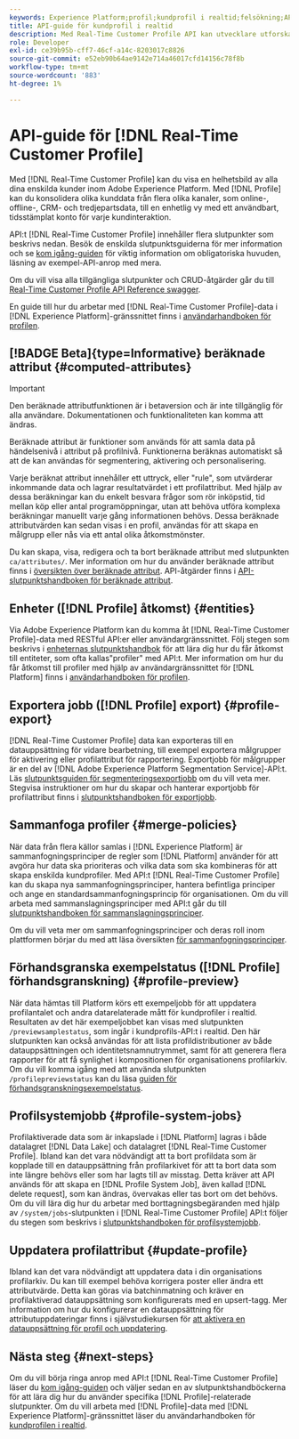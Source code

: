 ```yaml
---
keywords: Experience Platform;profil;kundprofil i realtid;felsökning;API;enhetlig profil;Enhetlig profil;Enhetlig;Profil;rtcp;aktivera profil;Aktivera profil
title: API-guide för kundprofil i realtid
description: Med Real-Time Customer Profile API kan utvecklare utforska och arbeta med profildata, inklusive visa profiler, skapa och uppdatera sammanfogningsprinciper, exportera eller sampla profildata och ta bort profildata som inte längre behövs eller som har lagts till av misstag. Följ den här användarhandboken om du vill lära dig hur du utför viktiga åtgärder med API:t.
role: Developer
exl-id: ce39b95b-cff7-46cf-a14c-8203017c8826
source-git-commit: e52eb90b64ae9142e714a46017cfd14156c78f8b
workflow-type: tm+mt
source-wordcount: '883'
ht-degree: 1%

---
```


# API-guide för [!DNL Real-Time Customer Profile]

Med [!DNL Real-Time Customer Profile] kan du visa en helhetsbild av alla dina enskilda kunder inom Adobe Experience Platform. Med [!DNL Profile] kan du konsolidera olika kunddata från flera olika kanaler, som online-, offline-, CRM- och tredjepartsdata, till en enhetlig vy med ett användbart, tidsstämplat konto för varje kundinteraktion.

API:t [!DNL Real-Time Customer Profile] innehåller flera slutpunkter som beskrivs nedan. Besök de enskilda slutpunktsguiderna för mer information och se [kom igång-guiden](getting-started.md) för viktig information om obligatoriska huvuden, läsning av exempel-API-anrop med mera.

Om du vill visa alla tillgängliga slutpunkter och CRUD-åtgärder går du till [Real-Time Customer Profile API Reference swagger](https://www.adobe.com/go/profile-apis-en).

En guide till hur du arbetar med [!DNL Real-Time Customer Profile]-data i [!DNL Experience Platform]-gränssnittet finns i [användarhandboken för profilen](../ui/user-guide.md).

## [!BADGE Beta]{type=Informative} beräknade attribut {#computed-attributes}

>[!IMPORTANT]
>
Den beräknade attributfunktionen är i betaversion och är inte tillgänglig för alla användare. Dokumentationen och funktionaliteten kan komma att ändras.

Beräknade attribut är funktioner som används för att samla data på händelsenivå i attribut på profilnivå. Funktionerna beräknas automatiskt så att de kan användas för segmentering, aktivering och personalisering.

Varje beräknat attribut innehåller ett uttryck, eller &quot;rule&quot;, som utvärderar inkommande data och lagrar resultatvärdet i ett profilattribut. Med hjälp av dessa beräkningar kan du enkelt besvara frågor som rör inköpstid, tid mellan köp eller antal programöppningar, utan att behöva utföra komplexa beräkningar manuellt varje gång informationen behövs. Dessa beräknade attributvärden kan sedan visas i en profil, användas för att skapa en målgrupp eller nås via ett antal olika åtkomstmönster.

Du kan skapa, visa, redigera och ta bort beräknade attribut med slutpunkten `ca/attributes/`. Mer information om hur du använder beräknade attribut finns i [översikten över beräknade attribut](../computed-attributes/overview.md). API-åtgärder finns i [API-slutpunktshandboken för beräknade attribut](../computed-attributes/api.md).

## Enheter ([!DNL Profile] åtkomst) {#entities}

Via Adobe Experience Platform kan du komma åt [!DNL Real-Time Customer Profile]-data med RESTful API:er eller användargränssnittet. Följ stegen som beskrivs i [enheternas slutpunktshandbok](entities.md) för att lära dig hur du får åtkomst till entiteter, som ofta kallas&quot;profiler&quot; med API:t. Mer information om hur du får åtkomst till profiler med hjälp av användargränssnittet för [!DNL Platform] finns i [användarhandboken för profilen](../ui/user-guide.md).

## Exportera jobb ([!DNL Profile] export) {#profile-export}

[!DNL Real-Time Customer Profile] data kan exporteras till en datauppsättning för vidare bearbetning, till exempel exportera målgrupper för aktivering eller profilattribut för rapportering. Exportjobb för målgrupper är en del av [!DNL Adobe Experience Platform Segmentation Service]-API:t. Läs [slutpunktsguiden för segmenteringsexportjobb](../../profile/api/export-jobs.md) om du vill veta mer. Stegvisa instruktioner om hur du skapar och hanterar exportjobb för profilattribut finns i [slutpunktshandboken för exportjobb](export-jobs.md).

## Sammanfoga profiler {#merge-policies}

När data från flera källor samlas i [!DNL Experience Platform] är sammanfogningsprinciper de regler som [!DNL Platform] använder för att avgöra hur data ska prioriteras och vilka data som ska kombineras för att skapa enskilda kundprofiler. Med API:t [!DNL Real-Time Customer Profile] kan du skapa nya sammanfogningsprinciper, hantera befintliga principer och ange en standardsammanfogningsprincip för organisationen. Om du vill arbeta med sammanslagningsprinciper med API:t går du till [slutpunktshandboken för sammanslagningsprinciper](merge-policies.md).

Om du vill veta mer om sammanfogningsprinciper och deras roll inom plattformen börjar du med att läsa översikten [för sammanfogningsprinciper](../merge-policies/overview.md).

## Förhandsgranska exempelstatus ([!DNL Profile] förhandsgranskning) {#profile-preview}

När data hämtas till Platform körs ett exempeljobb för att uppdatera profilantalet och andra datarelaterade mått för kundprofiler i realtid. Resultaten av det här exempeljobbet kan visas med slutpunkten `/previewsamplestatus`, som ingår i kundprofils-API:t i realtid. Den här slutpunkten kan också användas för att lista profildistributioner av både datauppsättningen och identitetsnamnutrymmet, samt för att generera flera rapporter för att få synlighet i kompositionen för organisationens profilarkiv.  Om du vill komma igång med att använda slutpunkten `/profilepreviewstatus` kan du läsa [guiden för förhandsgranskningsexempelstatus](preview-sample-status.md).

## Profilsystemjobb {#profile-system-jobs}

Profilaktiverade data som är inkapslade i [!DNL Platform] lagras i både datalagret [!DNL Data Lake] och datalagret [!DNL Real-Time Customer Profile]. Ibland kan det vara nödvändigt att ta bort profildata som är kopplade till en datauppsättning från profilarkivet för att ta bort data som inte längre behövs eller som har lagts till av misstag. Detta kräver att API används för att skapa en [!DNL Profile System Job], även kallad [!DNL delete request], som kan ändras, övervakas eller tas bort om det behövs. Om du vill lära dig hur du arbetar med borttagningsbegäranden med hjälp av `/system/jobs`-slutpunkten i [!DNL Real-Time Customer Profile] API:t följer du stegen som beskrivs i [slutpunktshandboken för profilsystemjobb](profile-system-jobs.md).

## Uppdatera profilattribut {#update-profile}

Ibland kan det vara nödvändigt att uppdatera data i din organisations profilarkiv. Du kan till exempel behöva korrigera poster eller ändra ett attributvärde. Detta kan göras via batchinmatning och kräver en profilaktiverad datauppsättning som konfigurerats med en upsert-tagg. Mer information om hur du konfigurerar en datauppsättning för attributuppdateringar finns i självstudiekursen för [att aktivera en datauppsättning för profil och uppdatering](../../catalog/datasets/enable-upsert.md).

## Nästa steg {#next-steps}

Om du vill börja ringa anrop med API:t [!DNL Real-Time Customer Profile] läser du [kom igång-guiden](getting-started.md) och väljer sedan en av slutpunktshandböckerna för att lära dig hur du använder specifika [!DNL Profile]-relaterade slutpunkter. Om du vill arbeta med [!DNL Profile]-data med [!DNL Experience Platform]-gränssnittet läser du användarhandboken för [kundprofilen i realtid](../ui/user-guide.md).
